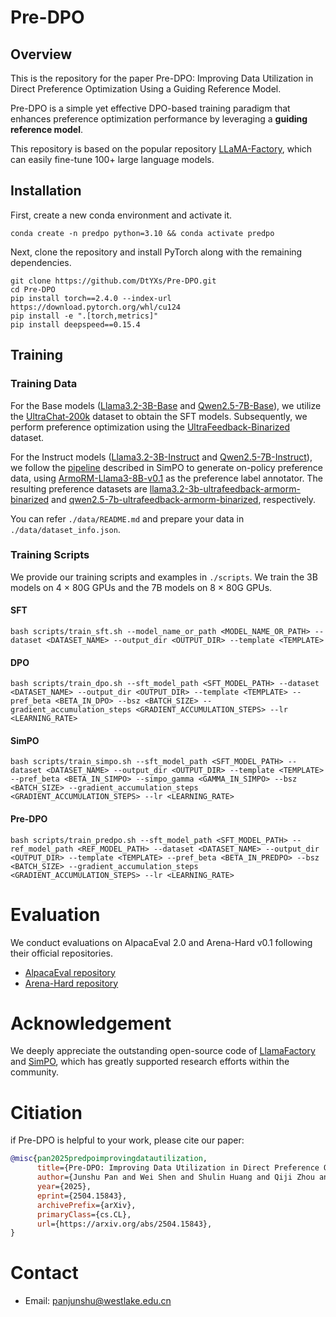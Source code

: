 # Pre-DPO

## Overview

This is the repository for the paper Pre-DPO: Improving Data Utilization in Direct Preference Optimization Using a Guiding Reference Model.

Pre-DPO is a simple yet effective DPO-based training paradigm that enhances preference optimization performance by leveraging a **guiding reference model**.

This repository is based on the popular repository [LLaMA-Factory](https://github.com/hiyouga/LLaMA-Factory), which can easily fine-tune 100+ large language models.


## Installation

First, create a new conda environment and activate it.

```shell
conda create -n predpo python=3.10 && conda activate predpo
```

Next, clone the repository and install PyTorch along with the remaining dependencies.

```shell
git clone https://github.com/DtYXs/Pre-DPO.git
cd Pre-DPO
pip install torch==2.4.0 --index-url https://download.pytorch.org/whl/cu124
pip install -e ".[torch,metrics]"
pip install deepspeed==0.15.4
```

## Training

### Training Data

For the Base models ([Llama3.2-3B-Base](https://huggingface.co/meta-llama/Llama-3.2-3B) and [Qwen2.5-7B-Base](https://huggingface.co/Qwen/Qwen2.5-7B)), we utilize the [UltraChat-200k](https://huggingface.co/datasets/HuggingFaceH4/ultrachat_200k) dataset to obtain the SFT models. Subsequently, we perform preference optimization using the [UltraFeedback-Binarized](https://huggingface.co/datasets/HuggingFaceH4/ultrafeedback_binarized) dataset.

For the Instruct models ([Llama3.2-3B-Instruct](https://huggingface.co/meta-llama/Llama-3.2-3B-Instruct) and [Qwen2.5-7B-Instruct](https://huggingface.co/Qwen/Qwen2.5-7B-Instruct)), we follow the [pipeline](https://github.com/princeton-nlp/SimPO/tree/main/on_policy_data_gen) described in SimPO to generate on-policy preference data, using [ArmoRM-Llama3-8B-v0.1](https://huggingface.co/RLHFlow/ArmoRM-Llama3-8B-v0.1) as the preference label annotator. The resulting preference datasets are [llama3.2-3b-ultrafeedback-armorm-binarized](https://huggingface.co/datasets/DtYXs/llama3.2-3b-ultrafeedback-armorm-binarized) and [qwen2.5-7b-ultrafeedback-armorm-binarized](https://huggingface.co/datasets/DtYXs/qwen2.5-7b-ultrafeedback-armorm-binarized), respectively.

You can refer `./data/README.md` and prepare your data in `./data/dataset_info.json`.

### Training Scripts

We provide our training scripts and examples in `./scripts`. We train the 3B models on 4 × 80G GPUs and the 7B models on 8 × 80G GPUs.

#### SFT
```shell
bash scripts/train_sft.sh --model_name_or_path <MODEL_NAME_OR_PATH> --dataset <DATASET_NAME> --output_dir <OUTPUT_DIR> --template <TEMPLATE>
```

#### DPO
```shell
bash scripts/train_dpo.sh --sft_model_path <SFT_MODEL_PATH> --dataset <DATASET_NAME> --output_dir <OUTPUT_DIR> --template <TEMPLATE> --pref_beta <BETA_IN_DPO> --bsz <BATCH_SIZE> --gradient_accumulation_steps <GRADIENT_ACCUMULATION_STEPS> --lr <LEARNING_RATE>
```

#### SimPO
```shell
bash scripts/train_simpo.sh --sft_model_path <SFT_MODEL_PATH> --dataset <DATASET_NAME> --output_dir <OUTPUT_DIR> --template <TEMPLATE> --pref_beta <BETA_IN_SIMPO> --simpo_gamma <GAMMA_IN_SIMPO> --bsz <BATCH_SIZE> --gradient_accumulation_steps <GRADIENT_ACCUMULATION_STEPS> --lr <LEARNING_RATE>
```

#### Pre-DPO
```shell
bash scripts/train_predpo.sh --sft_model_path <SFT_MODEL_PATH> --ref_model_path <REF_MODEL_PATH> --dataset <DATASET_NAME> --output_dir <OUTPUT_DIR> --template <TEMPLATE> --pref_beta <BETA_IN_PREDPO> --bsz <BATCH_SIZE> --gradient_accumulation_steps <GRADIENT_ACCUMULATION_STEPS> --lr <LEARNING_RATE>
```

# Evaluation

We conduct evaluations on AlpacaEval 2.0 and Arena-Hard v0.1 following their official repositories.

+ [AlpacaEval repository](https://github.com/tatsu-lab/alpaca_eval)
+ [Arena-Hard repository](https://github.com/lmarena/arena-hard-auto)

# Acknowledgement

We deeply appreciate the outstanding open-source code of [LlamaFactory](https://github.com/hiyouga/LLaMA-Factory) and [SimPO](https://github.com/princeton-nlp/SimPO), which has greatly supported research efforts within the community.

# Citiation

if Pre-DPO is helpful to your work, please cite our paper:
```bibtex
@misc{pan2025predpoimprovingdatautilization,
      title={Pre-DPO: Improving Data Utilization in Direct Preference Optimization Using a Guiding Reference Model}, 
      author={Junshu Pan and Wei Shen and Shulin Huang and Qiji Zhou and Yue Zhang},
      year={2025},
      eprint={2504.15843},
      archivePrefix={arXiv},
      primaryClass={cs.CL},
      url={https://arxiv.org/abs/2504.15843}, 
}
```

# Contact

+ Email: panjunshu@westlake.edu.cn
